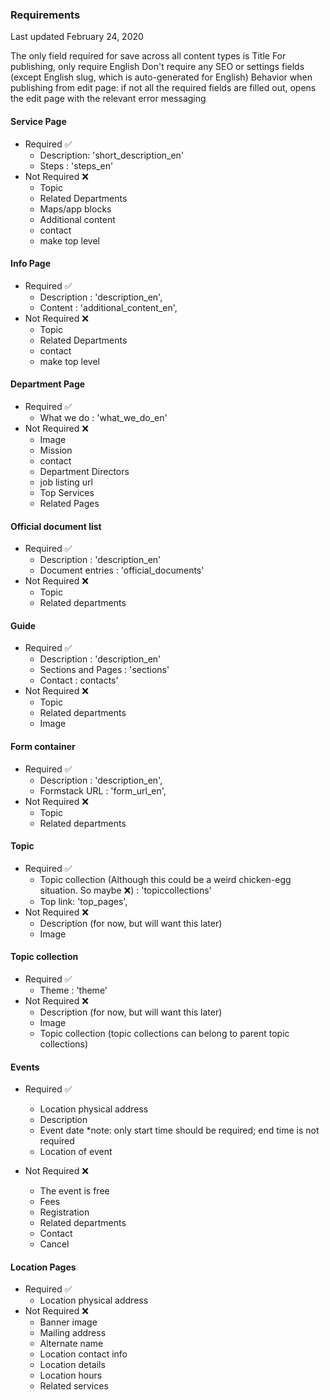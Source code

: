 ### Requirements
Last updated February 24, 2020

The only field required for save across all content types is Title
For publishing, only require English
Don't require any SEO or settings fields (except English slug, which is auto-generated for English)
Behavior when publishing from edit page: if not all the required fields are filled out, opens the edit page with the relevant error messaging

#### Service Page

- Required ✅
    - Description: 'short_description_en'
    - Steps : 'steps_en'
- Not Required ❌
    - Topic
    - Related Departments
    - Maps/app blocks
    - Additional content
    - contact
    - make top level
    
#### Info Page

- Required ✅
    - Description : 'description_en',
    - Content : 'additional_content_en',
- Not Required ❌
    - Topic
    - Related Departments
    - contact
    - make top level
    
#### Department Page

- Required ✅
    - What we do : 'what_we_do_en'
- Not Required ❌
    - Image
    - Mission
    - contact
    - Department Directors
    - job listing url
    - Top Services
    - Related Pages
    
#### Official document list
- Required ✅
    - Description : 'description_en'
    - Document entries : 'official_documents'
- Not Required ❌
    - Topic
    - Related departments

#### Guide
- Required ✅
    - Description : 'description_en'
    - Sections and Pages : 'sections'
    - Contact : contacts'
- Not Required ❌
    - Topic
    - Related departments
    - Image
    
#### Form container
- Required ✅
    - Description : 'description_en',
    - Formstack URL : 'form_url_en',
- Not Required ❌
    - Topic
    - Related departments
    
#### Topic
- Required ✅
    - Topic collection (Although this could be a weird chicken-egg situation. So maybe ❌) : 'topiccollections'
    - Top link: 'top_pages',
- Not Required ❌
    - Description (for now, but will want this later)
    - Image

#### Topic collection
- Required ✅
    - Theme : 'theme'
- Not Required ❌
    - Description (for now, but will want this later)
    - Image
    - Topic collection (topic collections can belong to parent topic collections)

#### Events

- Required ✅
    - Location physical address
    - Description
    - Event date *note: only start time should be required; end time is not required
    - Location of event

- Not Required ❌
    - The event is free
    - Fees
    - Registration
    - Related departments
    - Contact
    - Cancel

#### Location Pages

- Required ✅
    - Location physical address
- Not Required ❌
    - Banner image
    - Mailing address
    - Alternate name
    - Location contact info
    - Location details
    - Location hours
    - Related services
